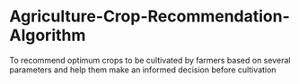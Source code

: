 # Agriculture-Crop-Recommendation-Algorithm
 To recommend optimum crops to be cultivated by farmers based on several parameters and help them make an informed decision before cultivation
